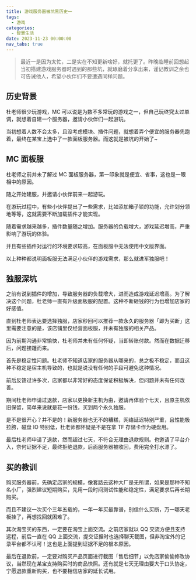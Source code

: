 ```yaml
---
title: 游戏服务器被坑黑历史一
tags:
  - 游戏
categories:
  - 智慧生活
date: 2023-11-23 00:00:00
nav_tabs: true
---
```


> 最近一是因为太忙，二是实在不知更新啥好，就托更了。昨晚临睡前回想起当初搭建游戏服务器时遇到的那些坑，就琢磨着分享出来，谨记教训之余也可告诫他人，希望小伙伴们不要遭遇同样问题。

<!-- more -->

## 历史背景

杜老师很少玩游戏，MC 可以说是为数不多常玩的游戏之一，但自己玩终究太过单调，就想着自建一个服务器，邀请小伙伴们一起游玩。

当初想着人数不会太多，且没考虑模块、插件问题，就想着弄个便宜的服务器先跑着，最终在某宝上选中了一款面板服务器。而这就是被坑的开始了~

## MC 面板服

杜老师之前并未了解过 MC 面板服务器，第一印象就是便宜、省事，这也是一眼相中的原因。

随之开始建服，并邀请小伙伴前来一起游玩。

在游玩过程中，有些小伙伴提出了一些需求，比如添加箱子锁的功能，允许划分领地等等，这就需要不断加载插件才能实现。

随着需求越来越多，插件数量随之增加。服务器的负载增大，游戏延迟增高，严重影响了游玩的体验。

并且有些插件对运行的环境要求较高，在面板服中无法使用中文版界面。

以上种种都说明面板服无法满足小伙伴的游戏需求，那么就进军独服吧！

## 独服深坑

之前有说到插件的增加，导致服务器的负载增大，进而造成游戏延迟增高。为了解决这个问题，杜老师一直有升级面板服的配置。这种不断砸钱的行为也增加店家的好感值。

直到杜老师表达要选择独服，店家秒回可以推荐一款永久的服务器「即为买断」这里需要注意的是，该店铺里仅经营面板服，并未有独服的相关产品。

因为前期沟通非常愉快，杜老师并未有任何怀疑，当即转账付款。然而在数据迁移后，问题接踵而来。

首先是稳定性问题。杜老师不知道店家的服务器从哪来的，总之极不稳定，而且这种不稳定是宿主机导致的，也就是说没有任何的手段可避免这种情况。

前后反馈过许多次，店家都以非常好的态度保证积极解决，但问题并未有任何改善。

期间杜老师申请过退款，店家以更换新主机为由，邀请再体验个七天，且原主机依旧保留，简单来说就是花一份钱，买到两个永久独服。

是不是很开心？并不是的！新服务器也无不的糟糕，网络延迟特别严重，且性能极拉胯，磁盘 IO 特别低，杜老师都怀疑是不是在拿 TF 存储卡作为硬盘用。

最后杜老师申请了退款，然而超过七天，不符合无理由退款规则。也邀请了平台介入，奈何证据不足，最终拒绝退款，后面服务器被收回，费用完全打水漂了。

## 买的教训

购买服务器前，先确定店家的规模，像套路云这种大厂是无所谓，如果是那种不知名小厂，强烈建议短期购买，先用一段时间测试性能和稳定性，满足要求后再长期购买。

而且不建议一次买个三年五载的，一年一年买最靠谱，别信什么买断，万一哪天老板挂了，再想找回就困难了。

其次淘宝买的东西，一定要在淘宝上面交流。之前店家就以 QQ 交流方便且支持远程，前后一直在 QQ 上面交流，提交证据时也选择聊天截图，但非淘宝外的记录平台都不认可！这也是上面提到证据不足的根本原因。

最后在退款前，一定要对购买产品页面进行截图「售后细节」以免店家偷偷修改协议，当然现在某宝支持购买时的商品快照。还有就是七天无理由要大于口头协定，宁愿退款重新购买，也不要相信店家的延长试用。